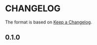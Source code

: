 # CHANGELOG

The format is based on [Keep a Changelog](http://keepachangelog.com/en/1.0.0/).

## 0.1.0

